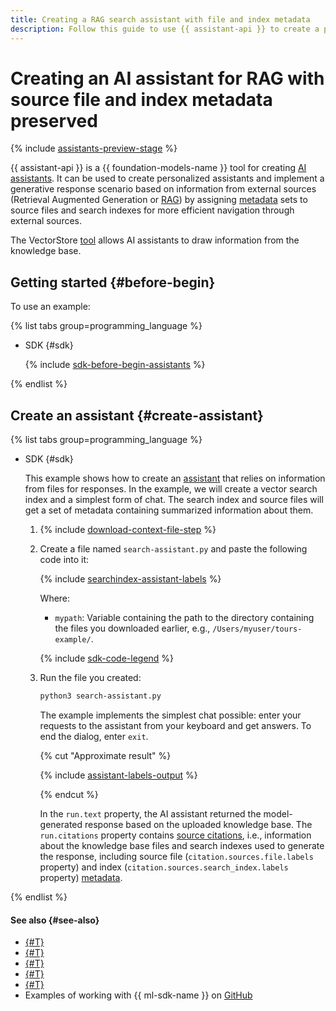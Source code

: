 ```yaml
---
title: Creating a RAG search assistant with file and index metadata
description: Follow this guide to use {{ assistant-api }} to create a personalized assistant that draws information from external sources with file and index level metadata specified.
---
```


# Creating an AI assistant for RAG with source file and index metadata preserved

{% include [assistants-preview-stage](../../../_includes/ai-studio/assistants-preview-stage.md) %}

{{ assistant-api }} is a {{ foundation-models-name }} tool for creating [AI assistants](../../concepts/assistant/index.md). It can be used to create personalized assistants and implement a generative response scenario based on information from external sources (Retrieval Augmented Generation or [RAG](https://en.wikipedia.org/wiki/Retrieval-augmented_generation)) by assigning [metadata](../../concepts/assistant/index.md#labels) sets to source files and search indexes for more efficient navigation through external sources.

The VectorStore [tool](../../concepts/assistant/tools/vector-store.md) allows AI assistants to draw information from the knowledge base.

## Getting started {#before-begin}

To use an example:

{% list tabs group=programming_language %}

- SDK {#sdk}

  {% include [sdk-before-begin-assistants](../../../_includes/ai-studio/sdk-before-begin-assistants.md) %}

{% endlist %}

## Create an assistant {#create-assistant}

{% list tabs group=programming_language %}

- SDK {#sdk}

  This example shows how to create an [assistant](../../concepts/assistant/index.md) that relies on information from files for responses. In the example, we will create a vector search index and a simplest form of chat. The search index and source files will get a set of metadata containing summarized information about them.

  1. {% include [download-context-file-step](../../../_includes/ai-studio/assistants/download-context-file-step.md) %}
  1. Create a file named `search-assistant.py` and paste the following code into it:

      {% include [searchindex-assistant-labels](../../../_includes/ai-studio/examples/searchindex-assistant-labels.md) %}

      Where:

      * `mypath`: Variable containing the path to the directory containing the files you downloaded earlier, e.g., `/Users/myuser/tours-example/`.

      {% include [sdk-code-legend](../../../_includes/ai-studio/examples/sdk-code-legend.md) %}

  1. Run the file you created:

      ```bash
      python3 search-assistant.py
      ```

      The example implements the simplest chat possible: enter your requests to the assistant from your keyboard and get answers. To end the dialog, enter `exit`.

      {% cut "Approximate result" %}

      {% include [assistant-labels-output](../../../_untranslatable/ai-studio/assistant-labels-output.md) %}

      {% endcut %}

      In the `run.text` property, the AI assistant returned the model-generated response based on the uploaded knowledge base. The `run.citations` property contains [source citations](../../concepts/assistant/index.md#citations), i.e., information about the knowledge base files and search indexes used to generate the response, including source file (`citation.sources.file.labels` property) and index (`citation.sources.search_index.labels` property) [metadata](../../concepts/assistant/index.md#labels).

{% endlist %}

#### See also {#see-also}

* [{#T}](./create.md)
* [{#T}](./create-with-searchindex.md)
* [{#T}](./create-with-websearch.md)
* [{#T}](../../tutorials/pdf-searchindex-ai-assistant.md)
* [{#T}](../../concepts/assistant/tools/index.md)
* Examples of working with {{ ml-sdk-name }} on [GitHub](https://github.com/yandex-cloud/yandex-cloud-ml-sdk/tree/master/examples/sync/assistants)